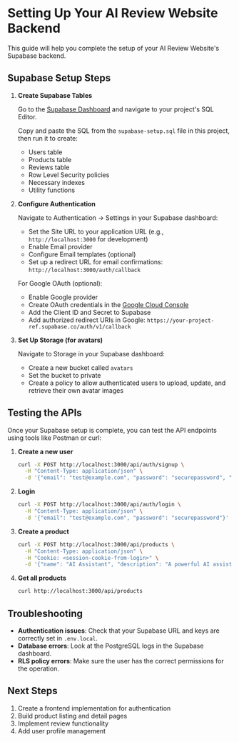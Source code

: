 # Setting Up Your AI Review Website Backend

This guide will help you complete the setup of your AI Review Website's Supabase backend.

## Supabase Setup Steps

1. **Create Supabase Tables**
   
   Go to the [Supabase Dashboard](https://app.supabase.com/) and navigate to your project's SQL Editor.
   
   Copy and paste the SQL from the `supabase-setup.sql` file in this project, then run it to create:
   - Users table
   - Products table
   - Reviews table
   - Row Level Security policies
   - Necessary indexes
   - Utility functions

2. **Configure Authentication**

   Navigate to Authentication → Settings in your Supabase dashboard:
   
   - Set the Site URL to your application URL (e.g., `http://localhost:3000` for development)
   - Enable Email provider
   - Configure Email templates (optional)
   - Set up a redirect URL for email confirmations: `http://localhost:3000/auth/callback`
   
   For Google OAuth (optional):
   - Enable Google provider
   - Create OAuth credentials in the [Google Cloud Console](https://console.cloud.google.com/)
   - Add the Client ID and Secret to Supabase
   - Add authorized redirect URIs in Google: `https://your-project-ref.supabase.co/auth/v1/callback`

3. **Set Up Storage (for avatars)**

   Navigate to Storage in your Supabase dashboard:
   
   - Create a new bucket called `avatars`
   - Set the bucket to private
   - Create a policy to allow authenticated users to upload, update, and retrieve their own avatar images

## Testing the APIs

Once your Supabase setup is complete, you can test the API endpoints using tools like Postman or curl:

1. **Create a new user**
   ```bash
   curl -X POST http://localhost:3000/api/auth/signup \
     -H "Content-Type: application/json" \
     -d '{"email": "test@example.com", "password": "securepassword", "fullName": "Test User"}'
   ```

2. **Login**
   ```bash
   curl -X POST http://localhost:3000/api/auth/login \
     -H "Content-Type: application/json" \
     -d '{"email": "test@example.com", "password": "securepassword"}'
   ```

3. **Create a product**
   ```bash
   curl -X POST http://localhost:3000/api/products \
     -H "Content-Type: application/json" \
     -H "Cookie: <session-cookie-from-login>" \
     -d '{"name": "AI Assistant", "description": "A powerful AI assistant", "website_url": "https://example.com", "category": "Productivity"}'
   ```

4. **Get all products**
   ```bash
   curl http://localhost:3000/api/products
   ```

## Troubleshooting

- **Authentication issues**: Check that your Supabase URL and keys are correctly set in `.env.local`.
- **Database errors**: Look at the PostgreSQL logs in the Supabase dashboard.
- **RLS policy errors**: Make sure the user has the correct permissions for the operation.

## Next Steps

1. Create a frontend implementation for authentication
2. Build product listing and detail pages
3. Implement review functionality
4. Add user profile management 